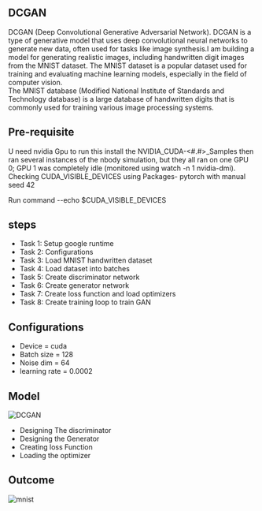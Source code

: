 ## DCGAN
DCGAN (Deep Convolutional Generative Adversarial Network). DCGAN is a type of generative model that uses deep convolutional neural networks to generate new data, often used for tasks like image synthesis.I am building a model for generating realistic images, including handwritten digit images from the MNIST dataset. The MNIST dataset is a popular dataset used for training and evaluating machine learning models, especially in the field of computer vision.  
The MNIST database (Modified National Institute of Standards and Technology database) is a large database of handwritten digits that is commonly used for training various image processing systems.

## Pre-requisite[](url)
U need  nvidia Gpu to run this install the NVIDIA_CUDA-<#.#>_Samples then ran several instances of the nbody simulation, but they all ran on one GPU 0; GPU 1 was completely idle (monitored using watch -n 1 nvidia-dmi). Checking CUDA_VISIBLE_DEVICES using
Packages- pytorch with manual seed 42

Run command --echo $CUDA_VISIBLE_DEVICES
## steps[](url)
* Task 1: Setup google runtime
* Task 2: Configurations
* Task 3: Load MNIST handwritten dataset
* Task 4: Load dataset into batches
* Task 5: Create discriminator network
* Task 6: Create generator network
* Task 7: Create loss function and load optimizers
* Task 8: Create training loop to train GAN 

## Configurations [](url)
* Device = cuda
* Batch size = 128
* Noise dim = 64
* learning rate  = 0.0002
  
## Model[](url)
![DCGAN](https://github.com/Pranita-karmakar/DCGAN/assets/134129172/4a511970-4916-4883-af98-c44a609ece87)
* Designing The discriminator
* Designing the Generator
* Creating loss Function
* Loading the optimizer

  
## Outcome[](url)
![mnist](https://github.com/Pranita-karmakar/DCGAN/assets/134129172/6dd630e3-8e6d-486e-a60c-970d56ea94c5)
